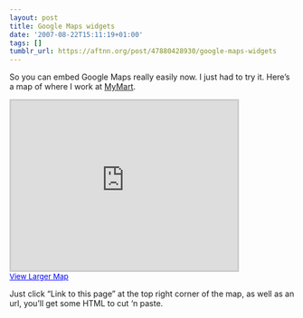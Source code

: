 ```yaml
---
layout: post
title: Google Maps widgets
date: '2007-08-22T15:11:19+01:00'
tags: []
tumblr_url: https://aftnn.org/post/47880428930/google-maps-widgets
---
```

<p>So you can embed Google Maps really easily now. I just had to try it. Here&rsquo;s a map of where I work at <a href="http://mymart.com">MyMart</a>.</p>

<p><iframe style="border:3px solid #ccc;" width="400" height="300" frameborder="no" scrolling="no" marginheight="0" marginwidth="0" src="http://maps.google.co.uk/maps?f=q&amp;hl=en&amp;geocode=&amp;q=NW3+3AJ+(MyMart)&amp;ie=UTF8&amp;om=1&amp;s=AARTsJpZup5cDwwe8iv2FTYVXKJ5O-C4dg&amp;ll=51.54783,-0.152864&amp;spn=0.016012,0.034332&amp;z=14&amp;iwloc=addr&amp;output=embed"></iframe><br/><a href="http://maps.google.co.uk/maps?f=q&amp;hl=en&amp;geocode=&amp;q=NW3+3AJ+(MyMart)&amp;ie=UTF8&amp;om=1&amp;ll=51.54783,-0.152864&amp;spn=0.016012,0.034332&amp;z=14&amp;iwloc=addr&amp;source=embed" style="color:#0000FF;text-align:left;font-size:small">View Larger Map</a></p>

<p>Just click &ldquo;Link to this page&rdquo; at the top right corner of the map, as well as an url, you&rsquo;ll get some HTML to cut &lsquo;n paste.</p>
